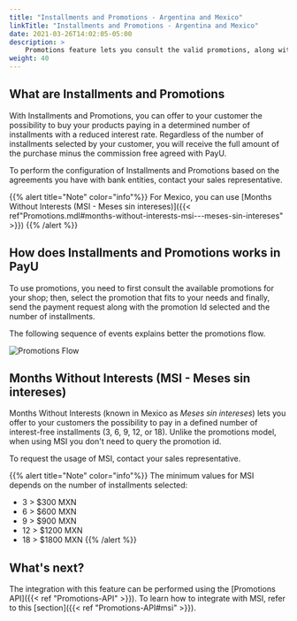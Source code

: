 ```yaml
---
title: "Installments and Promotions - Argentina and Mexico"
linkTitle: "Installments and Promotions - Argentina and Mexico"
date: 2021-03-26T14:02:05-05:00
description: >
    Promotions feature lets you consult the valid promotions, along with their associate costs, characteristics, and further relevant information available for your customers. Promotions API applies only to Argentina and Mexico.
weight: 40
---
```


## What are Installments and Promotions
With Installments and Promotions, you can offer to your customer the possibility to buy your products paying in a determined number of installments with a reduced interest rate. Regardless of the number of installments selected by your customer, you will receive the full amount of the purchase minus the commission free agreed with PayU.

To perform the configuration of Installments and Promotions based on the agreements you have with bank entities, contact your sales representative.

{{% alert title="Note" color="info"%}}
For Mexico, you can use [Months Without Interests (MSI - Meses sin intereses)]({{< ref"Promotions.mdl#months-without-interests-msi---meses-sin-intereses" >}})
{{% /alert %}}

## How does Installments and Promotions works in PayU
To use promotions, you need to first consult the available promotions for your shop; then, select the promotion that fits to your needs and finally, send the payment request along with the promotion Id selected and the number of installments.

The following sequence of events explains better the promotions flow.

![Promotions Flow](/assets/Promotions/PromotionsFlow.png)

## Months Without Interests (MSI - Meses sin intereses)
Months Without Interests (known in Mexico as _Meses sin intereses_) lets you offer to your customers the possibility to pay in a defined number of interest-free installments (3, 6, 9, 12, or 18). Unlike the promotions model, when using MSI you don't need to query the promotion id.

To request the usage of MSI, contact your sales representative.

{{% alert title="Note" color="info"%}}
The minimum values for MSI depends on the number of installments selected:
* 3 > $300 MXN
* 6 > $600 MXN
* 9 > $900 MXN
* 12 > $1200 MXN
* 18 > $1800 MXN
{{% /alert %}}

## What's next?
The integration with this feature can be performed using the [Promotions API]({{< ref "Promotions-API" >}}). To learn how to integrate with MSI, refer to this [section]({{< ref "Promotions-API#msi" >}}).